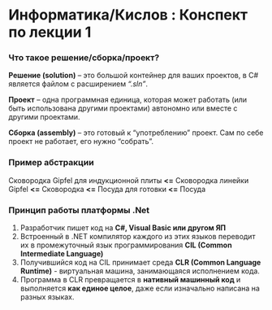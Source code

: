 # Информатика/Кислов : Конспект по лекции 1
### Что такое решение/сборка/проект?
**Решение (solution)** – это большой контейнер для ваших проектов, в C# является файлом с расширением *“.sln”*.

**Проект** – одна программная единица, которая может работать (или быть использована другими проектами) автономно или вместе с другими проектами.

**Сборка (assembly)** – это готовый к “употреблению” проект. Сам по себе проект не работает, его нужно “собрать”.
### Пример абстракции
Сковородка Gipfel для индукционной плиты **<=** Сковородка линейки Gipfel **<=**
Сковородка **<=** Посуда для готовки **<=** Посуда

### Принцип работы платформы .Net
1. Разработчик пишет код на **C#, Visual Basic или другом ЯП**
2. Встроенный в .NET компилятор каждого из этих языков переводит их в промежуточный язык программирования **CIL (Common Intermediate Language)**
3. Получившийся код на CIL принимает среда **CLR (Common Language Runtime)** - виртуальная машина, занимающаяся исполнением кода.
4. Программа в CLR превращается в **нативный машинный код** и выполняется **как единое целое**, даже если изначально написана на разных языках.
